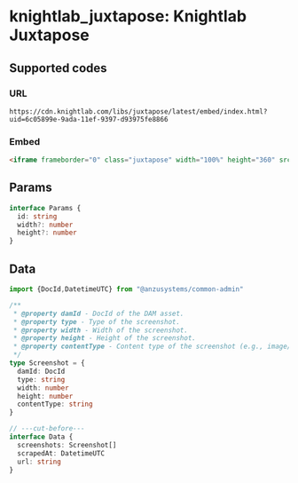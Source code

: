 # knightlab_juxtapose: Knightlab Juxtapose

## Supported codes

### URL

```
https://cdn.knightlab.com/libs/juxtapose/latest/embed/index.html?uid=6c05899e-9ada-11ef-9397-d93975fe8866
```

### Embed

```html
<iframe frameborder="0" class="juxtapose" width="100%" height="360" src="https://cdn.knightlab.com/libs/juxtapose/latest/embed/index.html?uid=6c05899e-9ada-11ef-9397-d93975fe8866"></iframe>
```

## Params

```ts twoslash
interface Params {
  id: string
  width?: number
  height?: number
}
```

## Data

```ts twoslash
import {DocId,DatetimeUTC} from "@anzusystems/common-admin"

/**
 * @property damId - DocId of the DAM asset.
 * @property type - Type of the screenshot.
 * @property width - Width of the screenshot.
 * @property height - Height of the screenshot.
 * @property contentType - Content type of the screenshot (e.g., image/jpeg).
 */
type Screenshot = {
  damId: DocId
  type: string
  width: number
  height: number
  contentType: string
}

// ---cut-before---
interface Data {
  screenshots: Screenshot[]
  scrapedAt: DatetimeUTC
  url: string
}
```
